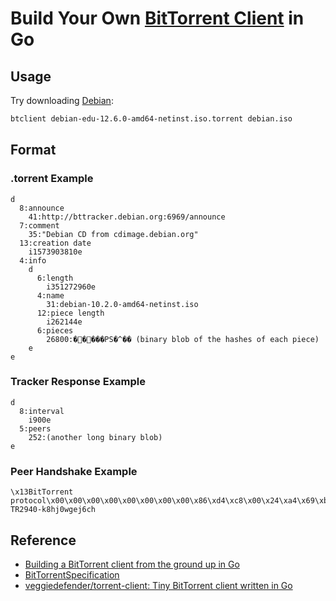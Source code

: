 # Build Your Own [BitTorrent Client](https://github.com/codecrafters-io/build-your-own-x?tab=readme-ov-file#build-your-own-bittorrent-client) in Go 

## Usage 

Try downloading [Debian](https://cdimage.debian.org/debian-cd/current/amd64/bt-cd/debian-edu-12.6.0-amd64-netinst.iso.torrent):

```bash
btclient debian-edu-12.6.0-amd64-netinst.iso.torrent debian.iso
```

## Format 

### .torrent Example 

```
d
  8:announce
    41:http://bttracker.debian.org:6969/announce
  7:comment
    35:"Debian CD from cdimage.debian.org"
  13:creation date
    i1573903810e
  4:info
    d
      6:length
        i351272960e
      4:name
        31:debian-10.2.0-amd64-netinst.iso
      12:piece length
        i262144e
      6:pieces
        26800:�����PS�^�� (binary blob of the hashes of each piece)
    e
e
```

### Tracker Response Example 

```
d
  8:interval
    i900e
  5:peers
    252:(another long binary blob)
e
```

### Peer Handshake Example 

```
\x13BitTorrent protocol\x00\x00\x00\x00\x00\x00\x00\x00\x86\xd4\xc8\x00\x24\xa4\x69\xbe\x4c\x50\xbc\x5a\x10\x2c\xf7\x17\x80\x31\x00\x74-TR2940-k8hj0wgej6ch
```

## Reference

- [Building a BitTorrent client from the ground up in Go](https://blog.jse.li/posts/torrent/)
- [BitTorrentSpecification](https://wiki.theory.org/BitTorrentSpecification)
- [veggiedefender/torrent-client: Tiny BitTorrent client written in Go](https://github.com/veggiedefender/torrent-client)
